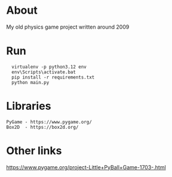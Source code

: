 # About 

  My old physics game project written around 2009


# Run

```
  virtualenv -p python3.12 env
  env\Scripts\activate.bat
  pip install -r requirements.txt
  python main.py
```

# Libraries

  ```
  PyGame - https://www.pygame.org/
  Box2D  - https://box2d.org/
  ```


# Other links

  https://www.pygame.org/project-Little+PyBall+Game-1703-.html
